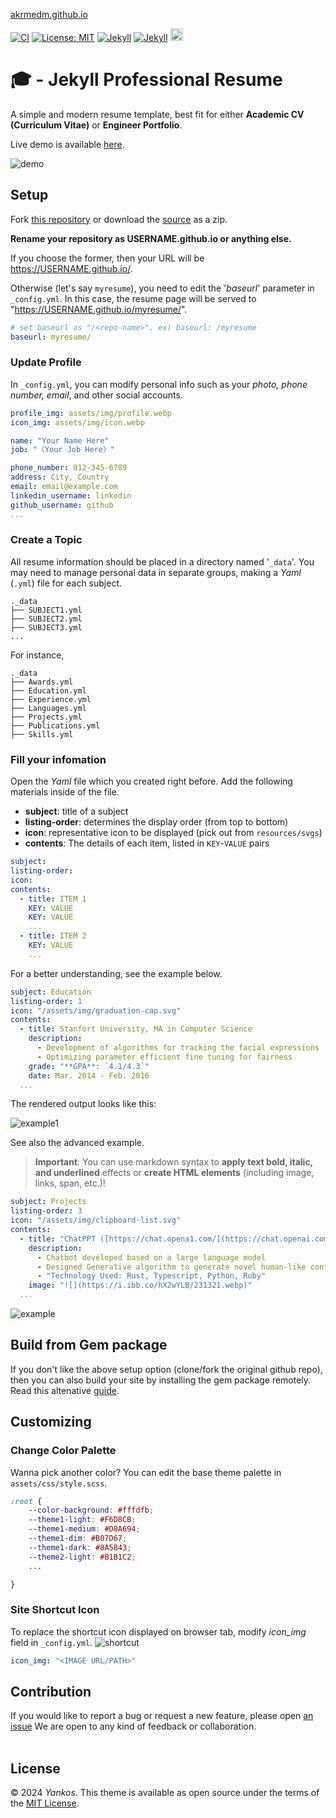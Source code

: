 [akrmedm.github.io](https://akrmedm.github.io)


[![CI](https://img.shields.io/badge/Github%20Pages-passing-gold.svg?logo=github)](ci)
[![License: MIT](https://img.shields.io/badge/License-MIT-orange.svg)](https://opensource.org/licenses/MIT)
[![Jekyll](https://img.shields.io/badge/jekyll-%3E%3D%203.9-green.svg)](https://jekyllrb.com/)
[![Jekyll](https://img.shields.io/badge/gem%20version-3.2.33-blue.svg)](gem)
<a href="https://jekyll-themes.com/byanko55/jekyll-professional-resume">
  <img
    src="https://img.shields.io/badge/featured%20on-JT-red.svg"
    height="20"
    alt="Jekyll Themes Shield"
  />
</a>

# 🎓 - Jekyll Professional Resume

A simple and modern resume template, best fit for either **Academic CV (Curriculum Vitae)** or **Engineer Portfolio**.

Live demo is available [here](https://byanko55.github.io/resume-demo/).

![demo](https://i.ibb.co/HYshYc0/231232121.webp)

## Setup
Fork [this repository](https://github.com/byanko55/jekyll-professional-resume) or download the [source](https://github.com/byanko55/jekyll-professional-resume/releases) as a zip.

**Rename your repository as USERNAME.github.io or anything else.**

If you choose the former, then your URL will be https://USERNAME.github.io/.

Otherwise (let's say `myresume`), you need to edit the '*baseurl*' parameter in `_config.yml`. In this case, the resume page will be served to "https://USERNAME.github.io/myresume/".

```yml
# set baseurl as "/<repo-name>". ex) baseurl: /myresume
baseurl: myresume/
```


### Update Profile
In `_config.yml`, you can modify personal info such as your *photo, phone number, email*, and other social accounts. 

```yml
profile_img: assets/img/profile.webp
icon_img: assets/img/icon.webp

name: "Your Name Here"
job: "〈Your Job Here〉"

phone_number: 012-345-6789
address: City, Country
email: email@example.com
linkedin_username: linkedin
github_username: github
...

```

### Create a Topic

All resume information should be placed in a directory named '`_data`'. You may need to manage personal data in separate groups, making a *Yaml* (`.yml`) file for each subject.

```
._data
├── SUBJECT1.yml
├── SUBJECT2.yml
├── SUBJECT3.yml
...

```

For instance,

```
._data
├── Awards.yml
├── Education.yml
├── Experience.yml
├── Languages.yml
├── Projects.yml
├── Publications.yml
├── Skills.yml
```

### Fill your infomation

Open the *Yaml* file which you created right before. Add the following materials inside of the file.

* **subject**: title of a subject
* **listing-order**: determines the display order (from top to bottom)
* **icon**: representative icon to be displayed (pick out from `resources/svgs`)
* **contents**: The details of each item, listed in `KEY`-`VALUE` pairs 

```yml
subject:
listing-order:
icon:
contents:
  - title: ITEM 1
    KEY: VALUE
    KEY: VALUE
    ...
  - title: ITEM 2
    KEY: VALUE
    ...
```

For a better understanding, see the example below.

```yml
subject: Education
listing-order: 1
icon: "/assets/img/graduation-cap.svg"
contents:
  - title: Stanfort University, MA in Computer Science
    description:
      - Development of algorithms for tracking the facial expressions
      - Optimizing parameter efficient fine tuning for fairness
    grade: "**GPA**: `4.1/4.3`"
    date: Mar. 2014 - Feb. 2016
  ...

```

The rendered output looks like this:

![example1](https://i.ibb.co/9TGKPrv/123312.webp)

See also the advanced example. 

> **Important**: You can use markdown syntax to **apply text bold, italic, and underlined** effects or **create HTML elements** (including image, links, span, etc.)!

```yml
subject: Projects
listing-order: 3
icon: "/assets/img/clipboard-list.svg"
contents:
  - title: "ChatPPT ([https://chat.opena1.com/](https://chat.openai.com/))"
    description: 
      - Chatbot developed based on a large language model
      - Designed Generative algorithm to generate novel human-like content
      - "Technology Used: Rust, Typescript, Python, Ruby"
    image: "![](https://i.ibb.co/hX2wYLB/231321.webp)"
  ...

```

![example](https://i.ibb.co/tCNCyYr/231321.webp)

## Build from Gem package

If you don't like the above setup option (clone/fork the original github repo), then you can also build your site by installing the gem package remotely. Read this altenative [guide](https://github.com/byanko55/jekyll-professional-resume/blob/master/docs/Installation%20from%20package.md).

## Customizing

### Change Color Palette
Wanna pick another color? You can edit the base theme palette in `assets/css/style.scss`.
```css
:root {
    --color-background: #fffdfb;
    --theme1-light: #F6D8CB;
    --theme1-medium: #D0A694;
    --theme1-dim: #B07D67;
    --theme1-dark: #8A5843;
    --theme2-light: #B1B1C2;
    ...

}
```

### Site Shortcut Icon
To replace the shortcut icon displayed on browser tab, modify *icon_img* field in `_config.yml`.
![shortcut](https://i.ibb.co/g9cYjRj/213213214.webp)

```yml
icon_img: "<IMAGE URL/PATH>"
```

## Contribution
If you would like to report a bug or request a new feature, please open [an issue](https://github.com/byanko55/jekyll-professional-resume/issues) We are open to any kind of feedback or collaboration.
<br></br>

## License
© 2024 *Yankos*. This theme is available as open source under the terms of the [MIT License](https://opensource.org/license/mit/).
